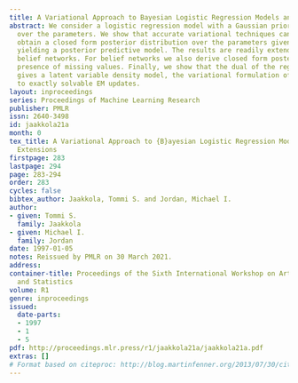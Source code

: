 ```yaml
---
title: A Variational Approach to Bayesian Logistic Regression Models and their Extensions
abstract: We consider a logistic regression model with a Gaussian prior distribution
  over the parameters. We show that accurate variational techniques can be used to
  obtain a closed form posterior distribution over the parameters given the data thereby
  yielding a posterior predictive model. The results are readily extended to (binary)
  belief networks. For belief networks we also derive closed form posteriors in the
  presence of missing values. Finally, we show that the dual of the regression problem
  gives a latent variable density model, the variational formulation of which leads
  to exactly solvable EM updates.
layout: inproceedings
series: Proceedings of Machine Learning Research
publisher: PMLR
issn: 2640-3498
id: jaakkola21a
month: 0
tex_title: A Variational Approach to {B}ayesian Logistic Regression Models and their
  Extensions
firstpage: 283
lastpage: 294
page: 283-294
order: 283
cycles: false
bibtex_author: Jaakkola, Tommi S. and Jordan, Michael I.
author:
- given: Tommi S.
  family: Jaakkola
- given: Michael I.
  family: Jordan
date: 1997-01-05
notes: Reissued by PMLR on 30 March 2021.
address:
container-title: Proceedings of the Sixth International Workshop on Artificial Intelligence
  and Statistics
volume: R1
genre: inproceedings
issued:
  date-parts:
  - 1997
  - 1
  - 5
pdf: http://proceedings.mlr.press/r1/jaakkola21a/jaakkola21a.pdf
extras: []
# Format based on citeproc: http://blog.martinfenner.org/2013/07/30/citeproc-yaml-for-bibliographies/
---
```

